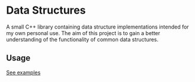 # Data Structures

A small C++ library containing data structure implementations intended for my own personal use.
The aim of this project is to gain a better understanding of the functionality of common data structures.

## Usage
[See examples](main.cpp)
